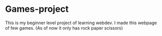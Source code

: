 # Games-project
This is my beginner level project of learning webdev. I made this webpage of few games. (As of now it only has rock paper scissors)
